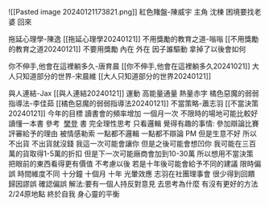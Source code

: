 ![[Pasted image 20240121173821.png]]
紅色賭盤-陳威宇
主角
沈棟
困境要找老婆 回來

拖延心理學-陳逸
	[[拖延心理學20240121]]
不用獎勵的教育之道-嗡嗡
	[[不用獎勵的教育之道20240121]]
	不要用獎勵
		內在 外在 因子誰驅動
		拿掉了以後會如何
		
你不伸手,他會在這裡躺多久-唐育晨
	[[你不伸手,他會在這裡躺多久20241021]]
大人只知道部分的世界-宋晨維
	[[大人只知道部分的世界20240121]]

與人連結-Jax
	[[與人連結20240121]]
	運動
		高能量通量
		熱量赤字
橘色惡魔的弱弱指導法-李佳茹
	[[橘色惡魔的弱弱指導法20240121]]
不當策略-蕭志羽
	[[不當決策20240121]]
	今年的目標
		讀書會的頻率增加
			一個月一次
			不限時的場地可能比較好
				讀懂一本書
					參考
				 [樊登](https://search.books.com.tw/search/query/key/%E6%A8%8A%E7%99%BB/adv_author/1/)
	書
		完全理性思考
		只看邏輯
		覺得有趣的事情:
			參加辯論比賽
			評審給予的理由
			被情感勒索
			一點都不邏輯 一點都不辯論
		PM
			但是生意不好
			所以不出貨
			不出貨就沒錢
			我這一次可能會讓你
			但是之後可能會想凹你
			我可能在三百萬的貨取得1-5萬的折扣
			但是下一次可能廠商會加到10-30萬
			所以想用不當決策
	把眼前的東西看得更有價值
	不考慮以後
	若是十年後可能會給予不同的建議
	限時偏誤
		時間維度不同
		十分鐘 十個月 十年
	光暈效應
		志羽在社團理事會 很少得到回饋
	歸因謬誤
	確認偏誤
	解法:要有一個人持反對意見
		去思考為什麼
		有沒有更好的方法
		2/24原地點
		終於自我 身心靈的平衡
		
